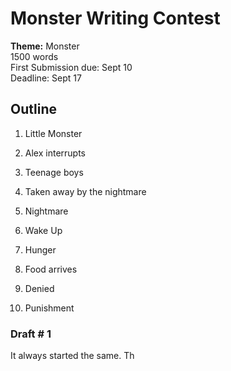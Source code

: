 # Monster Writing Contest
**Theme:** Monster  
1500 words  
First Submission due: Sept 10  
Deadline: Sept 17  

## Outline

1. Little Monster
2. Alex interrupts
3. Teenage boys
4. Taken away by the nightmare
5. Nightmare
6. Wake Up

7. Hunger
8.  Food arrives
9. Denied
10. Punishment 

### Draft # 1
It always started the same.  Th



<!--stackedit_data:
eyJoaXN0b3J5IjpbLTE4ODc2MDg2MzUsLTE0ODIyMTc0Myw2Nz
IyMjAzODcsLTYzOTI5NzY1NywtMzYxOTU2MTA1LC0xMzk1Nzg5
MDM0LDE3ODg2MDgyMzJdfQ==
-->